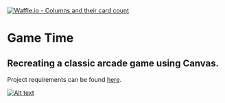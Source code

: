 [![Waffle.io - Columns and their card count](https://badge.waffle.io/colehart/game-time.svg?columns=all)](https://waffle.io/colehart/game-time)

# Game Time
## Recreating a classic arcade game using Canvas.

Project requirements can be found [here](http://frontend.turing.io/projects/game-time.html).

[![Alt text](images/GameScreenshot.png "Game Screenshot")](https://colehart.github.io/game-time/)
